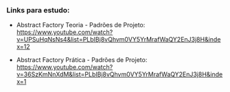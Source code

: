### Links para estudo:
- Abstract Factory Teoria - Padrões de Projeto: https://www.youtube.com/watch?v=UPSuHqNsNs4&list=PLbIBj8vQhvm0VY5YrMrafWaQY2EnJ3j8H&index=12

- Abstract Factory Prática - Padrões de Projeto: https://www.youtube.com/watch?v=36SzKmNnXdM&list=PLbIBj8vQhvm0VY5YrMrafWaQY2EnJ3j8H&index=1
